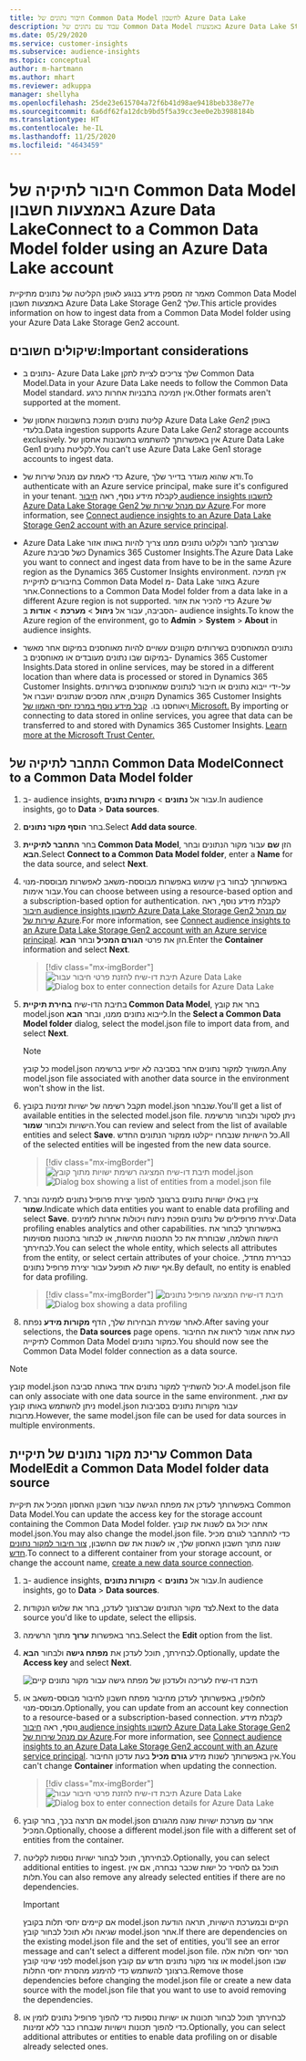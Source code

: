 ```yaml
---
title: חיבור נתונים של Common Data Model לחשבון Azure Data Lake
description: עבוד עם נתונים של Common Data Model באמצעות Azure Data Lake Storage.
ms.date: 05/29/2020
ms.service: customer-insights
ms.subservice: audience-insights
ms.topic: conceptual
author: m-hartmann
ms.author: mhart
ms.reviewer: adkuppa
manager: shellyha
ms.openlocfilehash: 25de23e615704a72f6b41d98ae9418beb338e77e
ms.sourcegitcommit: 6a6df62fa12dcb9bd5f5a39cc3ee0e2b3988184b
ms.translationtype: HT
ms.contentlocale: he-IL
ms.lasthandoff: 11/25/2020
ms.locfileid: "4643459"
---
```

# <a name="connect-to-a-common-data-model-folder-using-an-azure-data-lake-account"></a><span data-ttu-id="f438c-103">חיבור לתיקיה של Common Data Model באמצעות חשבון Azure Data Lake</span><span class="sxs-lookup"><span data-stu-id="f438c-103">Connect to a Common Data Model folder using an Azure Data Lake account</span></span>

<span data-ttu-id="f438c-104">מאמר זה מספק מידע בנוגע לאופן הקליטה של נתונים מתיקיית Common Data Model באמצעות חשבון Azure Data Lake Storage Gen2 שלך.</span><span class="sxs-lookup"><span data-stu-id="f438c-104">This article provides information on how to ingest data from a Common Data Model folder using your Azure Data Lake Storage Gen2 account.</span></span>

## <a name="important-considerations"></a><span data-ttu-id="f438c-105">שיקולים חשובים:</span><span class="sxs-lookup"><span data-stu-id="f438c-105">Important considerations</span></span>

- <span data-ttu-id="f438c-106">נתונים ב- Azure Data Lake שלך צריכים לציית לתקן Common Data Model.</span><span class="sxs-lookup"><span data-stu-id="f438c-106">Data in your Azure Data Lake needs to follow the Common Data Model standard.</span></span> <span data-ttu-id="f438c-107">אין תמיכה בתבניות אחרות כרגע.</span><span class="sxs-lookup"><span data-stu-id="f438c-107">Other formats aren't supported at the moment.</span></span>

- <span data-ttu-id="f438c-108">קליטת נתונים תומכת בחשבונות אחסון של Azure Data Lake *Gen2* באופן בלעדי.</span><span class="sxs-lookup"><span data-stu-id="f438c-108">Data ingestion supports Azure Data Lake *Gen2* storage accounts exclusively.</span></span> <span data-ttu-id="f438c-109">אין באפשרותך להשתמש בחשבונות אחסון של Azure Data Lake Gen1 לקליטת נתונים.</span><span class="sxs-lookup"><span data-stu-id="f438c-109">You can't use Azure Data Lake Gen1 storage accounts to ingest data.</span></span>

- <span data-ttu-id="f438c-110">כדי לאמת עם מנהל שירות של Azure, ודא שהוא מוגדר בדייר שלך.</span><span class="sxs-lookup"><span data-stu-id="f438c-110">To authenticate with an Azure service principal, make sure it's configured in your tenant.</span></span> <span data-ttu-id="f438c-111">לקבלת מידע נוסף, ראה [חיבור audience insights לחשבון Azure Data Lake Storage Gen2 עם מנהל שירות של Azure](connect-service-principal.md).</span><span class="sxs-lookup"><span data-stu-id="f438c-111">For more information, see [Connect audience insights to an Azure Data Lake Storage Gen2 account with an Azure service principal](connect-service-principal.md).</span></span>

- <span data-ttu-id="f438c-112">Azure Data Lake שברצונך לחבר ולקלוט נתונים ממנו צריך להיות באותו אזור Azure כשל סביבת Dynamics 365 Customer Insights.</span><span class="sxs-lookup"><span data-stu-id="f438c-112">The Azure Data Lake you want to connect and ingest data from have to be in the same Azure region as the Dynamics 365 Customer Insights environment.</span></span> <span data-ttu-id="f438c-113">אין תמיכה בחיבורים לתיקיית Common Data Model מ- Data Lake באזור Azure אחר.</span><span class="sxs-lookup"><span data-stu-id="f438c-113">Connections to a Common Data Model folder from a data lake in a different Azure region is not supported.</span></span> <span data-ttu-id="f438c-114">כדי להכיר את אזור Azure של הסביבה, עבור אל **ניהול** > **מערכת** > **אודות** ב- audience insights.</span><span class="sxs-lookup"><span data-stu-id="f438c-114">To know the Azure region of the environment, go to **Admin** > **System** > **About** in audience insights.</span></span>

- <span data-ttu-id="f438c-115">נתונים המאוחסנים בשירותים מקוונים עשויים להיות מאוחסנים במיקום אחר מאשר במיקום שבו נתונים מעובדים או מאוחסנים ב- Dynamics 365 Customer Insights.</span><span class="sxs-lookup"><span data-stu-id="f438c-115">Data stored in online services, may be stored in a different location than where data is processed or stored in Dynamics 365 Customer Insights.</span></span><span data-ttu-id="f438c-116"> על-ידי ייבוא נתונים או חיבור לנתונים שמאוחסנים בשירותים מקוונים, אתה מסכים שנתונים יועברו אל Dynamics 365 Customer Insights ויאוחסנו בו.  [קבל מידע נוסף במרכז יחסי האמון של Microsoft.](https://www.microsoft.com/trust-center)</span><span class="sxs-lookup"><span data-stu-id="f438c-116"> By importing or connecting to data stored in online services, you agree that data can be transferred to and stored with Dynamics 365 Customer Insights. [Learn more at the Microsoft Trust Center.](https://www.microsoft.com/trust-center)</span></span>

## <a name="connect-to-a-common-data-model-folder"></a><span data-ttu-id="f438c-117">התחבר לתיקיה של Common Data Model</span><span class="sxs-lookup"><span data-stu-id="f438c-117">Connect to a Common Data Model folder</span></span>

1. <span data-ttu-id="f438c-118">ב- audience insights, עבור אל **נתונים** > **מקורות נתונים**.</span><span class="sxs-lookup"><span data-stu-id="f438c-118">In audience insights, go to **Data** > **Data sources**.</span></span>

1. <span data-ttu-id="f438c-119">בחר **הוסף מקור נתונים**.</span><span class="sxs-lookup"><span data-stu-id="f438c-119">Select **Add data source**.</span></span>

1. <span data-ttu-id="f438c-120">בחר **התחבר לתיקיית Common Data Model**, הזן **שם** עבור מקור הנתונים ובחר **הבא**.</span><span class="sxs-lookup"><span data-stu-id="f438c-120">Select **Connect to a Common Data Model folder**, enter a **Name** for the data source, and select **Next**.</span></span>

1. <span data-ttu-id="f438c-121">באפשרותך לבחור בין שימוש באפשרות מבוססת-משאב לאפשרות מבוססת-מנוי עבור אימות.</span><span class="sxs-lookup"><span data-stu-id="f438c-121">You can choose between using a resource-based option and a subscription-based option for authentication.</span></span> <span data-ttu-id="f438c-122">לקבלת מידע נוסף, ראה [חיבור audience insights לחשבון Azure Data Lake Storage Gen2 עם מנהל שירות של Azure](connect-service-principal.md).</span><span class="sxs-lookup"><span data-stu-id="f438c-122">For more information, see [Connect audience insights to an Azure Data Lake Storage Gen2 account with an Azure service principal](connect-service-principal.md).</span></span> <span data-ttu-id="f438c-123">הזן את פרטי **הגורם המכיל** ובחר **הבא**.</span><span class="sxs-lookup"><span data-stu-id="f438c-123">Enter the **Container** information and select **Next**.</span></span>
   > [!div class="mx-imgBorder"]
   > <span data-ttu-id="f438c-124">![תיבת דו-שיח להזנת פרטי חיבור עבור Azure Data Lake](media/enter-new-storage-details.png)</span><span class="sxs-lookup"><span data-stu-id="f438c-124">![Dialog box to enter connection details for Azure Data Lake](media/enter-new-storage-details.png)</span></span>

1. <span data-ttu-id="f438c-125">בתיבת הדו-שיח **בחירת תיקיית Common Data Model**, בחר את קובץ model.json לייבוא נתונים ממנו, ובחר **הבא**.</span><span class="sxs-lookup"><span data-stu-id="f438c-125">In the **Select a Common Data Model folder** dialog, select the model.json file to import data from, and select **Next**.</span></span>
   > [!NOTE]
   > <span data-ttu-id="f438c-126">כל קובץ model.json המשויך למקור נתונים אחר בסביבה לא יופיע ברשימה.</span><span class="sxs-lookup"><span data-stu-id="f438c-126">Any model.json file associated with another data source in the environment won't show in the list.</span></span>

1. <span data-ttu-id="f438c-127">תקבל רשימה של ישויות זמינות בקובץ model.json שנבחר.</span><span class="sxs-lookup"><span data-stu-id="f438c-127">You'll get a list of available entities in the selected model.json file.</span></span> <span data-ttu-id="f438c-128">ניתן לסקור ולבחור מרשימת הישויות ולבחור **שמור**.</span><span class="sxs-lookup"><span data-stu-id="f438c-128">You can review and select from the list of available entities and select **Save**.</span></span> <span data-ttu-id="f438c-129">כל הישויות שנבחרו ייקלטו ממקור הנתונים החדש.</span><span class="sxs-lookup"><span data-stu-id="f438c-129">All of the selected entities will be ingested from the new data source.</span></span>
   > [!div class="mx-imgBorder"]
   > <span data-ttu-id="f438c-130">![תיבת דו-שיח המציגה רשימת ישויות מתוך קובץ model.json](media/review-entities.png)</span><span class="sxs-lookup"><span data-stu-id="f438c-130">![Dialog box showing a list of entities from a model.json file](media/review-entities.png)</span></span>

8. <span data-ttu-id="f438c-131">ציין באילו ישויות נתונים ברצונך להפוך יצירת פרופיל נתונים לזמינה ובחר **שמור**.</span><span class="sxs-lookup"><span data-stu-id="f438c-131">Indicate which data entities you want to enable data profiling and select **Save**.</span></span> <span data-ttu-id="f438c-132">יצירת פרופילים של נתונים הופכת ניתוח ויכולות אחרות לזמינים.</span><span class="sxs-lookup"><span data-stu-id="f438c-132">Data profiling enables analytics and other capabilities.</span></span> <span data-ttu-id="f438c-133">באפשרותך לבחור את הישות השלמה, שבוחרת את כל התכונות מהישות, או לבחור בתכונות מסוימות לבחירתך.</span><span class="sxs-lookup"><span data-stu-id="f438c-133">You can select the whole entity, which selects all attributes from the entity, or select certain attributes of your choice.</span></span> <span data-ttu-id="f438c-134">כברירת מחדל, אף ישות לא תופעל עבור יצירת פרופיל נתונים.</span><span class="sxs-lookup"><span data-stu-id="f438c-134">By default, no entity is enabled for data profiling.</span></span>
   > [!div class="mx-imgBorder"]
   > <span data-ttu-id="f438c-135">![תיבת דו-שיח המציגה פרופיל נתונים](media/dataprofiling-entities.png)</span><span class="sxs-lookup"><span data-stu-id="f438c-135">![Dialog box showing a data profiling](media/dataprofiling-entities.png)</span></span>

9. <span data-ttu-id="f438c-136">לאחר שמירת הבחירות שלך, הדף **מקורות מידע** נפתח.</span><span class="sxs-lookup"><span data-stu-id="f438c-136">After saving your selections, the **Data sources** page opens.</span></span> <span data-ttu-id="f438c-137">כעת אתה אמור לראות את החיבור לתיקייה Common Data Model כמקור נתונים.</span><span class="sxs-lookup"><span data-stu-id="f438c-137">You should now see the Common Data Model folder connection as a data source.</span></span>

> [!NOTE]
> <span data-ttu-id="f438c-138">קובץ model.json יכול להשתייך למקור נתונים אחד באותה סביבה.</span><span class="sxs-lookup"><span data-stu-id="f438c-138">A model.json file can only associate with one data source in the same environment.</span></span> <span data-ttu-id="f438c-139">עם זאת, ניתן להשתמש באותו קובץ model.json עבור מקורות נתונים בסביבות מרובות.</span><span class="sxs-lookup"><span data-stu-id="f438c-139">However, the same model.json file can be used for data sources in multiple environments.</span></span>

## <a name="edit-a-common-data-model-folder-data-source"></a><span data-ttu-id="f438c-140">עריכת מקור נתונים של תיקיית Common Data Model</span><span class="sxs-lookup"><span data-stu-id="f438c-140">Edit a Common Data Model folder data source</span></span>

<span data-ttu-id="f438c-141">באפשרותך לעדכן את מפתח הגישה עבור חשבון האחסון המכיל את תיקיית Common Data Model.</span><span class="sxs-lookup"><span data-stu-id="f438c-141">You can update the access key for the storage account containing the Common Data Model folder.</span></span> <span data-ttu-id="f438c-142">אתה יכול גם לשנות את קובץ model.json.</span><span class="sxs-lookup"><span data-stu-id="f438c-142">You may also change the model.json file.</span></span> <span data-ttu-id="f438c-143">כדי להתחבר לגורם מכיל שונה מתוך חשבון האחסון שלך, או לשנות את שם החשבון, [צור חיבור למקור נתונים חדש](#connect-to-a-common-data-model-folder).</span><span class="sxs-lookup"><span data-stu-id="f438c-143">To connect to a different container from your storage account, or change the account name, [create a new data source connection](#connect-to-a-common-data-model-folder).</span></span>

1. <span data-ttu-id="f438c-144">ב- audience insights, עבור אל **נתונים** > **מקורות נתונים**.</span><span class="sxs-lookup"><span data-stu-id="f438c-144">In audience insights, go to **Data** > **Data sources**.</span></span>

2. <span data-ttu-id="f438c-145">לצד מקור הנתונים שברצונך לעדכן, בחר את שלוש הנקודות.</span><span class="sxs-lookup"><span data-stu-id="f438c-145">Next to the data source you'd like to update, select the ellipsis.</span></span>

3. <span data-ttu-id="f438c-146">בחר באפשרות **ערוך** מתוך הרשימה.</span><span class="sxs-lookup"><span data-stu-id="f438c-146">Select the **Edit** option from the list.</span></span>

4. <span data-ttu-id="f438c-147">לבחירתך, תוכל לעדכן את **מפתח גישה** ולבחור **הבא**.</span><span class="sxs-lookup"><span data-stu-id="f438c-147">Optionally, update the **Access key** and select **Next**.</span></span>

   ![תיבת דו-שיח לעריכה ולעדכון של מפתח גישה עבור מקור נתונים קיים](media/edit-access-key.png)

5. <span data-ttu-id="f438c-149">לחלופין, באפשרותך לעדכן מחיבור מפתח חשבון לחיבור מבוסס-משאב או מבוסס-מנוי.</span><span class="sxs-lookup"><span data-stu-id="f438c-149">Optionally, you can update from an account key connection to a resource-based or a subscription-based connection.</span></span> <span data-ttu-id="f438c-150">לקבלת מידע נוסף, ראה [חיבור audience insights לחשבון Azure Data Lake Storage Gen2 עם מנהל שירות של Azure](connect-service-principal.md).</span><span class="sxs-lookup"><span data-stu-id="f438c-150">For more information, see [Connect audience insights to an Azure Data Lake Storage Gen2 account with an Azure service principal](connect-service-principal.md).</span></span> <span data-ttu-id="f438c-151">אין באפשרותך לשנות מידע **גורם מכיל** בעת עדכון החיבור.</span><span class="sxs-lookup"><span data-stu-id="f438c-151">You can't change **Container** information when updating the connection.</span></span>
   > [!div class="mx-imgBorder"]
   > <span data-ttu-id="f438c-152">![תיבת דו-שיח להזנת פרטי חיבור עבור Azure Data Lake](media/enter-existing-storage-details.png)</span><span class="sxs-lookup"><span data-stu-id="f438c-152">![Dialog box to enter connection details for Azure Data Lake](media/enter-existing-storage-details.png)</span></span>

6. <span data-ttu-id="f438c-153">אם תרצה בכך, בחר קובץ model.json אחר עם מערכת ישויות שונה מהגורם המכיל.</span><span class="sxs-lookup"><span data-stu-id="f438c-153">Optionally, choose a different model.json file with a different set of entities from the container.</span></span>

7. <span data-ttu-id="f438c-154">לבחירתך, תוכל לבחור ישויות נוספות לקליטה.</span><span class="sxs-lookup"><span data-stu-id="f438c-154">Optionally, you can select additional entities to ingest.</span></span> <span data-ttu-id="f438c-155">תוכל גם להסיר כל ישות שכבר נבחרה, אם אין תלות.</span><span class="sxs-lookup"><span data-stu-id="f438c-155">You can also remove any already selected entities if there are no dependencies.</span></span>

   > [!IMPORTANT]
   > <span data-ttu-id="f438c-156">אם קיימים יחסי תלות בקובץ model.json הקיים ובמערכת הישויות, תראה הודעת שגיאה ולא תוכל לבחור קובץ model.json אחר.</span><span class="sxs-lookup"><span data-stu-id="f438c-156">If there are dependencies on the existing model.json file and the set of entities, you'll see an error message and can't select a different model.json file.</span></span> <span data-ttu-id="f438c-157">הסר יחסי תלות אלה לפני שינוי קובץ model.json או צור מקור נתונים חדש עם קובץ model.json שבו ברצונך להשתמש כדי להימנע מהסרת יחסי התלות.</span><span class="sxs-lookup"><span data-stu-id="f438c-157">Remove those dependencies before changing the model.json file or create a new data source with the model.json file that you want to use to avoid removing the dependencies.</span></span>

8. <span data-ttu-id="f438c-158">לבחירתך תוכל לבחור תכונות או ישויות נוספות כדי להפוך פרופיל נתונים לזמין או כדי להפוך תכונות וישויות שנבחרו כבר ללא זמינות.</span><span class="sxs-lookup"><span data-stu-id="f438c-158">Optionally, you can select additional attributes or entities to enable data profiling on or disable already selected ones.</span></span>   
